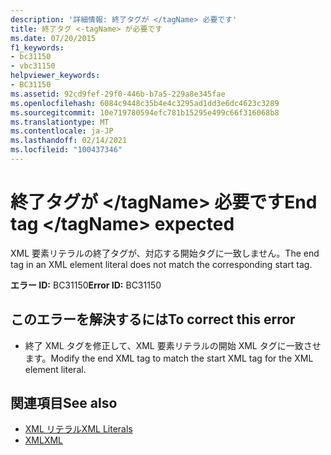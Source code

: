 ```yaml
---
description: '詳細情報: 終了タグが </tagName> 必要です'
title: 終了タグ <-tagName> が必要です
ms.date: 07/20/2015
f1_keywords:
- bc31150
- vbc31150
helpviewer_keywords:
- BC31150
ms.assetid: 92cd9fef-29f0-446b-b7a5-229a8e345fae
ms.openlocfilehash: 6084c9448c35b4e4c3295ad1dd3e6dc4623c3289
ms.sourcegitcommit: 10e719780594efc781b15295e499c66f316068b8
ms.translationtype: MT
ms.contentlocale: ja-JP
ms.lasthandoff: 02/14/2021
ms.locfileid: "100437346"
---
```

# <a name="end-tag-tagname-expected"></a><span data-ttu-id="12681-103">終了タグが \</tagName> 必要です</span><span class="sxs-lookup"><span data-stu-id="12681-103">End tag \</tagName> expected</span></span>

<span data-ttu-id="12681-104">XML 要素リテラルの終了タグが、対応する開始タグに一致しません。</span><span class="sxs-lookup"><span data-stu-id="12681-104">The end tag in an XML element literal does not match the corresponding start tag.</span></span>  
  
 <span data-ttu-id="12681-105">**エラー ID:** BC31150</span><span class="sxs-lookup"><span data-stu-id="12681-105">**Error ID:** BC31150</span></span>  
  
## <a name="to-correct-this-error"></a><span data-ttu-id="12681-106">このエラーを解決するには</span><span class="sxs-lookup"><span data-stu-id="12681-106">To correct this error</span></span>  
  
- <span data-ttu-id="12681-107">終了 XML タグを修正して、XML 要素リテラルの開始 XML タグに一致させます。</span><span class="sxs-lookup"><span data-stu-id="12681-107">Modify the end XML tag to match the start XML tag for the XML element literal.</span></span>  
  
## <a name="see-also"></a><span data-ttu-id="12681-108">関連項目</span><span class="sxs-lookup"><span data-stu-id="12681-108">See also</span></span>

- [<span data-ttu-id="12681-109">XML リテラル</span><span class="sxs-lookup"><span data-stu-id="12681-109">XML Literals</span></span>](../language-reference/xml-literals/index.md)
- [<span data-ttu-id="12681-110">XML</span><span class="sxs-lookup"><span data-stu-id="12681-110">XML</span></span>](../programming-guide/language-features/xml/index.md)
